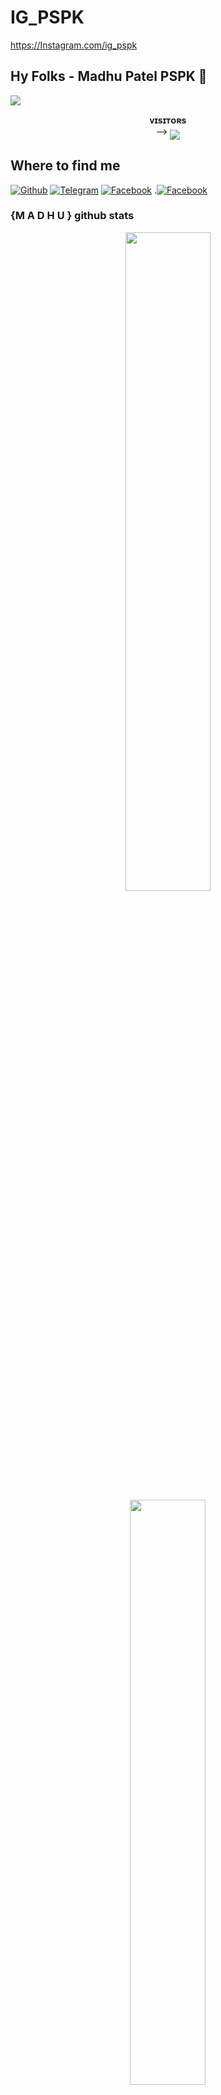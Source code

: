 # IG_PSPK
https://Instagram.com/ig_pspk

## Hy Folks - Madhu Patel PSPK 👋 
[<img src="https://github.com/pspkgamer/blob/master/resources/hr.gif"/>](https://github.com/pspkgamer)
<p align="center">
    <b>ᴠɪsɪᴛᴏʀs</b><br>
 -->    <img align="middle" src="https://profile-counter.glitch.me/pspkgamer/count.svg" />
</p>

## Where to find me

[![Github](https://img.shields.io/badge/-Github-181717?style=for-the-badge&logo=Github&logoColor=white)](https://github.com/pspkgamer)
[![Telegram](https://img.shields.io/badge/Telegram-2CA5E0?style=for-the-badge&logo=telegram&logoColor=white)](https://t.me/youtuberzx)
[![Facebook](https://img.shields.io/badge/Telegram-2CA5E0?style=for-the-badge&logo=telegram&logoColor=white)](https://Facebook.com/pspkgamer)
.[![Facebook](https://img.shields.io/badge/Telegram-2CA5E0?style=for-the-badge&logo=telegram&logoColor=white)](https://open.spotify.com/user/317sv726igdyvgvxv6c7i4reqvhe?si=hZ6YzsLOTOaE9rcjNkl35w)






### {M A D H U } github stats 
<p align="center">
    <img
        width="52%"
        src="https://github-readme-stats.vercel.app/api?username={git username}&count_private=true&include_all_commits=true&show_icons=true&theme=tokyonight&custom_title=GitHub+Stats"
    />
    <img
        width="49%"
        src="https://github-readme-streak-stats.herokuapp.com?user=PSPKGAMER&theme=tokyonight"
    />
</p>

<h3>
